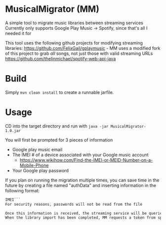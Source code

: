 # MusicalMigrator (MM)
A simple tool to migrate music libraries between streaming services
Currently only supports Google Play Music -> Spotify, since that's all I needed it for

This tool uses the following github projects for modifying streaming libraries:
https://github.com/FelixGail/gplaymusic - MM uses a modified fork of this project to grab _all_ songs, not just those with valid streaming URLs
https://github.com/thelinmichael/spotify-web-api-java

# Build
Simply `mvn clean install` to create a runnable jarfile.

# Usage
CD into the target directory and run with `java -jar MusicalMigrator-1.0.jar`

You will first be prompted for 3 pieces of information
- Google play music email
- The IMEI # of a device associated with your Google music account
  - https://www.wikihow.com/Find-the-IMEI-or-MEID-Number-on-a-Mobile-Phone
- Your Google play password

If you plan on running the migration multiple times, you can save time in the future by creating a file named "authData" and inserting information in the following format:
```email
IMEI```
For security reasons, passwords will not be read from the file

Once this information is received, the streaming service will be queried to grab all songs in your library.
When the library import has been completed, MM requests a token from spotify to grant full read/write control of your spotify library. Because of limitations to my patience, the token is not directly acquired. Instead a url is printed to the console that you need to click, which will navigate you to google, but the url will have your token appended. Copy everything after /?code, and paste it back into the terminal. MM will handle the migration from there!
